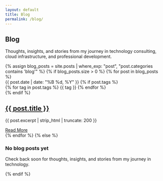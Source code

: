```yaml
---
layout: default
title: Blog
permalink: /blog/
---
```


<div class="container">
  <!-- Page Header -->
  <section class="section-header animate-fade-up">
    <h1 class="section-title">Blog</h1>
    <p class="section-subtitle">
      Thoughts, insights, and stories from my journey in technology consulting, 
      cloud infrastructure, and professional development.
    </p>
  </section>

  <!-- Blog Posts -->
  <section class="blog-posts animate-fade-up" style="animation-delay: 0.2s">
    {% assign blog_posts = site.posts | where_exp: "post", "post.categories contains 'blog'" %}
    {% if blog_posts.size > 0 %}
      {% for post in blog_posts %}
        <article class="blog-post-card card">
          <div class="post-meta">
            <time datetime="{{ post.date | date_to_xmlschema }}">{{ post.date | date: "%B %d, %Y" }}</time>
            {% if post.tags %}
              <div class="post-tags">
                {% for tag in post.tags %}
                  <span class="tag">{{ tag }}</span>
                {% endfor %}
              </div>
            {% endif %}
          </div>
          <h2><a href="{{ post.url | relative_url }}">{{ post.title }}</a></h2>
          <p class="post-excerpt">{{ post.excerpt | strip_html | truncate: 200 }}</p>
          <a href="{{ post.url | relative_url }}" class="btn btn-secondary">Read More</a>
        </article>
      {% endfor %}
    {% else %}
      <div class="empty-state">
        <h3>No blog posts yet</h3>
        <p>Check back soon for thoughts, insights, and stories from my journey in technology.</p>
      </div>
    {% endif %}
  </section>
</div>